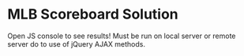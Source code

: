 # MLB Scoreboard Solution

Open JS console to see results! Must be run on local server or remote server do to use of jQuery AJAX methods.